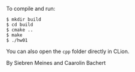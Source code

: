 
To compile and run:

    $ mkdir build
    $ cd build
    $ cmake ..
    $ make
    $ ./hw01

You can also open the `cpp` folder directly in CLion.

By Siebren Meines and Caarolin Bachert